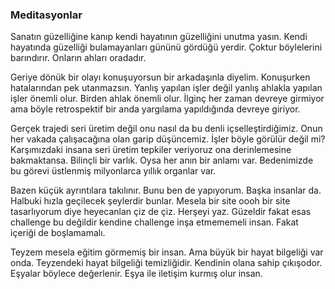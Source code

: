 ### Meditasyonlar


Sanatın güzelliğine kanıp kendi hayatının güzelliğini unutma yasın. Kendi hayatında güzelliği bulamayanları gününü gördüğü yerdir. Çoktur böylelerini barındırır. Onların ahları oradadır.

Geriye dönük bir olayı konuşuyorsun bir arkadaşınla diyelim. Konuşurken hatalarından pek utanmazsın. Yanlış yapılan işler değil yanlış ahlakla yapılan işler önemli olur. Birden ahlak önemli olur. İlginç her zaman devreye girmiyor ama böyle retrospektif bir anda yargılama yapıldığında devreye giriyor.

Gerçek trajedi seri üretim değil onu nasıl da bu denli içselleştirdiğimiz. Onun her vakada çalışacağına olan garip düşüncemiz. İşler böyle görülür değil mi? Karşımızdaki insana seri üretim tepkiler veriyoruz ona derinlemesine bakmaktansa. Bilinçli bir varlık. Oysa her anın bir anlamı var. Bedenimizde bu görevi üstlenmiş milyonlarca yıllık organlar var.

Bazen küçük ayrıntılara takılınır. Bunu ben de yapıyorum. Başka insanlar da. Halbuki hızla geçilecek şeylerdir bunlar. Mesela bir site oooh bir site tasarlıyorum diye heyecanlan çiz de çiz. Herşeyi yaz. Güzeldir fakat esas challenge bu değildir kendine challenge inşa etmememeli insan. Fakat içeriği de boşlamamalı.

Teyzem mesela eğitim görmemiş bir insan. Ama büyük bir hayat bilgeliği var onda. Teyzendeki hayat bilgeliği temizliğidir. Kendinin olana sahip çıkışodor. Eşyalar böylece değerlenir. Eşya ile iletişim kurmış olur insan. 
